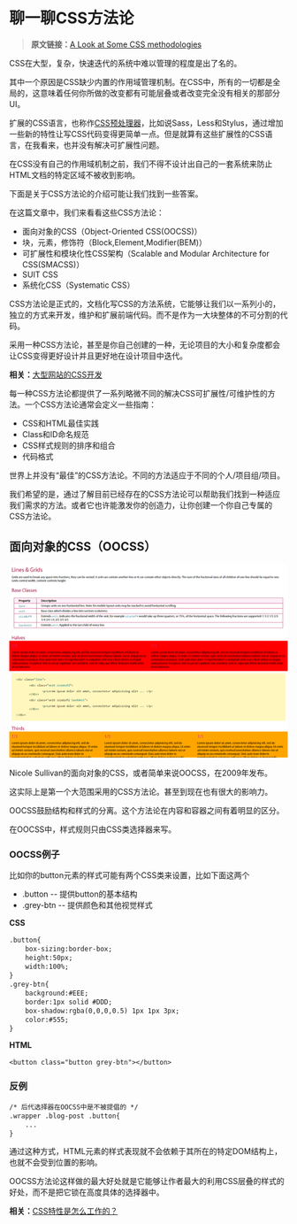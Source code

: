 # 聊一聊CSS方法论

> **原文链接：**[A Look at Some CSS methodologies]()

CSS在大型，复杂，快速迭代的系统中难以管理的程度是出了名的。

其中一个原因是CSS缺少内置的作用域管理机制。在CSS中，所有的一切都是全局的，这意味着任何你所做的改变都有可能层叠或者改变完全没有相关的那部分UI。

扩展的CSS语言，也称作[CSS预处理器](http://sixrevisions.com/elsewhere-on-the-web/the-best-css-preprocessors-right-now/)，比如说Sass，Less和Stylus，通过增加一些新的特性让写CSS代码变得更简单一点。但是就算有这些扩展性的CSS语言，在我看来，也并没有解决可扩展性问题。

在CSS没有自己的作用域机制之前，我们不得不设计出自己的一套系统来防止HTML文档的特定区域不被收到影响。

下面是关于CSS方法论的介绍可能让我们找到一些答案。

在这篇文章中，我们来看看这些CSS方法论：

- 面向对象的CSS（Object-Oriented CSS(OOCSS)）
- 块，元素，修饰符（Block,Element,Modifier(BEM)）
- 可扩展性和模块化性CSS架构（Scalable and Modular Architecture for CSS(SMACSS)）
- SUIT CSS
- 系统化CSS（Systematic CSS）

CSS方法论是正式的，文档化写CSS的方法系统，它能够让我们以一系列小的，独立的方式来开发，维护和扩展前端代码。而不是作为一大块整体的不可分割的代码。

采用一种CSS方法论，甚至是你自己创建的一种，无论项目的大小和复杂度都会让CSS变得更好设计并且更好地在设计项目中迭代。

**相关：**[大型网站的CSS开发](http://sixrevisions.com/css/css-development-at-large-sites/)

每一种CSS方法论都提供了一系列略微不同的解决CSS可扩展性/可维护性的方法。一个CSS方法论通常会定义一些指南：

- CSS和HTML最佳实践
- Class和ID命名规范
- CSS样式规则的排序和组合
- 代码格式

世界上并没有“最佳”的CSS方法论。不同的方法适应于不同的个人/项目组/项目。

我们希望的是，通过了解目前已经存在的CSS方法论可以帮助我们找到一种适应我们需求的方法。或者它也许能激发你的创造力，让你创建一个你自己专属的CSS方法论。

## 面向对象的CSS（OOCSS）

![lines and grids](imgs\css-methodologies\object-oriented-css.png)

Nicole Sullivan的面向对象的CSS，或者简单来说OOCSS，在2009年发布。

这实际上是第一个大范围采用的CSS方法论。甚至到现在也有很大的影响力。

OOCSS鼓励结构和样式的分离。这个方法论在内容和容器之间有着明显的区分。

在OOCSS中，样式规则只由CSS类选择器来写。

### OOCSS例子

比如你的button元素的样式可能有两个CSS类来设置，比如下面这两个

- .button -- 提供button的基本结构
- .grey-btn -- 提供颜色和其他视觉样式

**CSS**

	.button{
		box-sizing:border-box;
		height:50px;
		width:100%;
	}
	.grey-btn{
		background:#EEE;
		border:1px solid #DDD;
		box-shadow:rgba(0,0,0,0.5) 1px 1px 3px;
		color:#555;
	}

**HTML**

	<button class="button grey-btn"></button>

### 反例

	/* 后代选择器在OOCSS中是不被提倡的 */
	.wrapper .blog-post .button{
		...
	}

通过这种方式，HTML元素的样式表现就不会依赖于其所在的特定DOM结构上，也就不会受到位置的影响。

OOCSS方法论这样做的最大好处就是它能够让作者最大的利用CSS层叠的样式的好处，而不是把它锁在高度具体的选择器中。

**相关：**[CSS特性是怎么工作的？](http://sixrevisions.com/css/css-specificity/)

